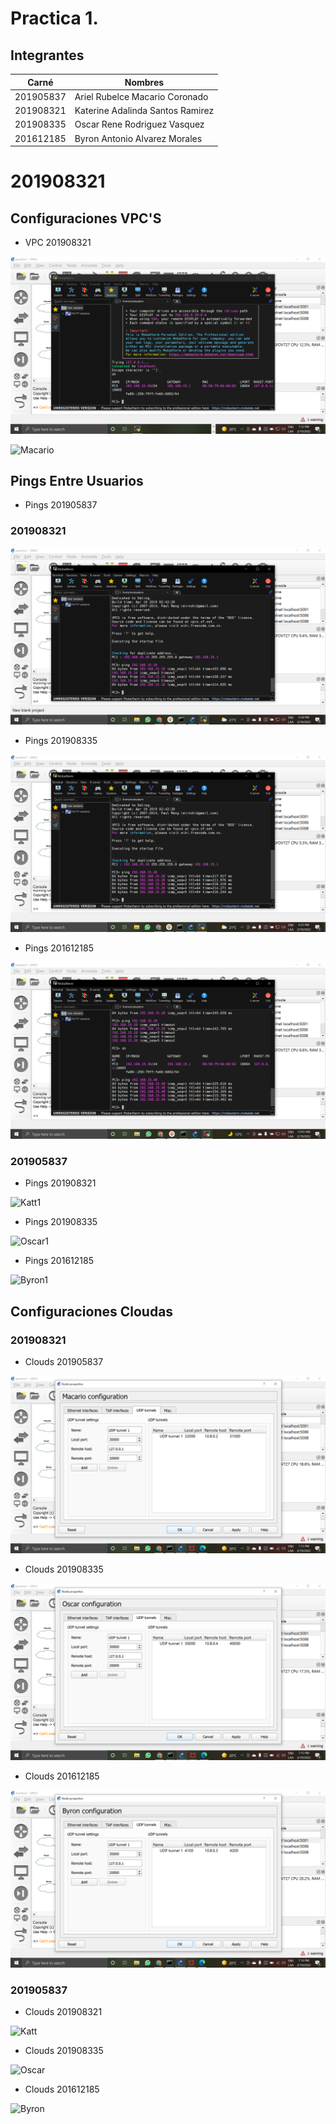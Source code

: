 # Practica 1.

## Integrantes

| Carné | Nombres |
| ------------- | ------------- |
| 201905837  | Ariel Rubelce Macario Coronado  |
| 201908321  | Katerine Adalinda Santos Ramirez  |
| 201908335  | Oscar Rene Rodriguez Vasquez   |
| 201612185  | Byron Antonio Alvarez Morales   |


# 201908321

## Configuraciones VPC'S

- VPC 201908321

![Katerine](https://github.com/Macario12/REDES1_S1_2022_Grupo5/blob/main/Practica1/Kat%20Practica1/Configuracion%20de%20la%20vpc.PNG)

![Macario](/201905837/vpc.PNG)


## Pings Entre Usuarios

- Pings 201905837

### 201908321

![Macario](https://github.com/Macario12/REDES1_S1_2022_Grupo5/blob/main/Practica1/Kat%20Practica1/Macario.PNG)

- Pings 201908335

![Oscar](https://github.com/Macario12/REDES1_S1_2022_Grupo5/blob/main/Practica1/Kat%20Practica1/Coca.PNG)

- Pings 201612185

![Byron](https://github.com/Macario12/REDES1_S1_2022_Grupo5/blob/main/Practica1/Kat%20Practica1/Byron.PNG)

### 201905837

- Pings 201908321

![Katt1](/201905837/ping192.168.15.30.PNG)

- Pings 201908335

![Oscar1](/201905837/pinv2192.168.15.20.PNG)

- Pings 201612185

![Byron1](/201905837/ping192.168.15.40.PNG)

## Configuraciones Cloudas

### 201908321

- Clouds 201905837

![Macario](https://github.com/Macario12/REDES1_S1_2022_Grupo5/blob/main/Practica1/Kat%20Practica1/Nube%20Macario.PNG)

- Clouds 201908335

![Oscar](https://github.com/Macario12/REDES1_S1_2022_Grupo5/blob/main/Practica1/Kat%20Practica1/Nube%20Oscar.PNG)

- Clouds 201612185
 
![Byron](https://github.com/Macario12/REDES1_S1_2022_Grupo5/blob/main/Practica1/Kat%20Practica1/Nube%20Byron.PNG)

### 201905837

- Clouds 201908321

![Katt](/201905837/cloudkati.PNG)

- Clouds 201908335

![Oscar](/201905837/cloudcoca.PNG)

- Clouds 201612185

![Byron](/201905837/cloudbyron.PNG)
